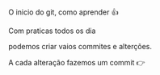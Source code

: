O inicio do git, como aprender 👍


Com praticas todos os dia

podemos criar vaios commites  e alterções.

A cada alteração fazemos um commit 👉 